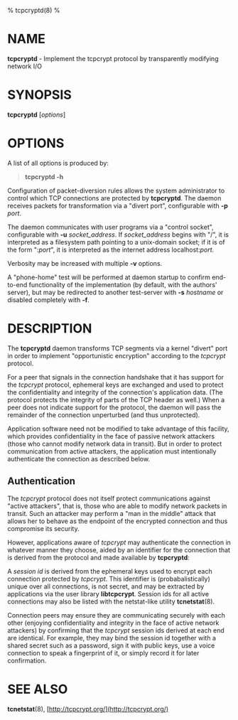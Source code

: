 % tcpcryptd(8)
% 

# NAME

__tcpcryptd__ - Implement the tcpcrypt protocol by transparently modifying network I/O 

# SYNOPSIS

__tcpcryptd__ [_options_]

# OPTIONS

A list of all options is produced by:

> __tcpcryptd -h__

Configuration of packet-diversion rules allows the system administrator to
control which TCP connections are protected by __tcpcryptd__.
The daemon receives packets for transformation via a "divert port",
configurable with __-p__ _port_.

The daemon communicates with user programs via a "control socket", configurable
with __-u__ _socket_address_.  If _socket_address_ begins with "/", it is
interpreted as a filesystem path pointing to a unix-domain socket; if it is
of the form ":_port_", it is interpreted as the internet address localhost:_port_.

Verbosity may be increased with multiple __-v__ options.

A "phone-home" test will be performed at daemon startup to confirm end-to-end
functionality of the implementation (by default, with the authors' server), but
may be redirected to another test-server with __-s__ _hostname_ or disabled
completely with __-f__.



# DESCRIPTION

The __tcpcryptd__ daemon transforms TCP segments via a kernel "divert" port in
order to implement "opportunistic encryption" according to the _tcpcrypt_
protocol.

For a peer that signals in the connection handshake that it has support for the
_tcpcrypt_ protocol, ephemeral keys are exchanged and used to protect the
confidentiality and integrity of the connection's application data.  (The
protocol protects the integrity of parts of the TCP header as well.)  When a
peer does not indicate support for the protocol, the daemon will pass the
remainder of the connection unperturbed (and thus unprotected).

Application software need not be modified to take advantage of this facility,
which provides confidentiality in the face of passive network attackers (those
who cannot modify network data in transit).  But in order to protect
communication from active attackers, the application must intentionally
authenticate the connection as described below.

## Authentication

The _tcpcrypt_ protocol does not itself protect communications against "active
attackers", that is, those who are able to modify network packets in transit.
Such an attacker may perform a "man in the middle" attack that allows
her to behave as the endpoint of the encrypted connection and thus compromise
its security.

However, applications aware of _tcpcrypt_ may authenticate the connection in
whatever manner they choose, aided by an identifier for the connection that is
derived from the protocol and made available by __tcpcryptd__:

A _session id_ is derived from the ephemeral keys used to encrypt each
connection protected by _tcpcrypt_.  This identifier is (probabalistically)
unique over all connections, is not secret, and may be extracted by
applications via the user library __libtcpcrypt__.  Session ids for all active
connections may also be listed with the netstat-like utility __tcnetstat__(8).

Connection peers may ensure they are communicating securely with each other
(enjoying confidentiality and integrity in the face of active network
attackers) by confirming that the _tcpcrypt_ session ids derived at each end
are identical.  For example, they may bind the session id together with a
shared secret such as a password, sign it with public keys, use a voice
connection to speak a fingerprint of it, or simply record it for later
confirmation.

# SEE ALSO

__tcnetstat__(8), [http://tcpcrypt.org/](http://tcpcrypt.org/)

